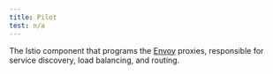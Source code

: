 ```yaml
---
title: Pilot
test: n/a
---
```


The Istio component that programs the [Envoy](/pt-br/docs/reference/glossary/#envoy) proxies, responsible for service discovery, load balancing, and routing.
